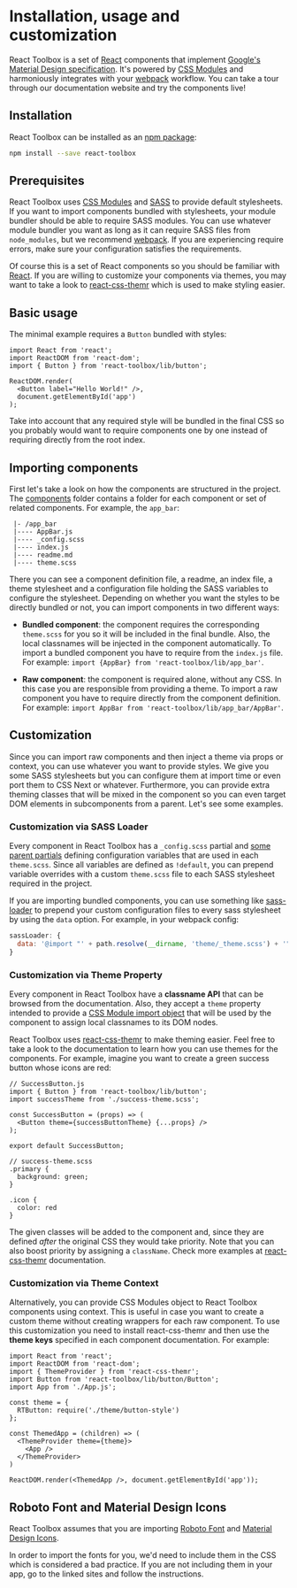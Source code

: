 # Installation, usage and customization

React Toolbox is a set of [React](http://facebook.github.io/react/) components that implement [Google's Material Design specification](https://www.google.com/design/spec/material-design/introduction.html). It's powered by [CSS Modules](https://github.com/css-modules/css-modules) and harmoniously integrates with your [webpack](http://webpack.github.io/) workflow. You can take a tour through our documentation website and try the components live!

## Installation

React Toolbox can be installed as an [npm package](https://www.npmjs.org/package/react-toolbox):

```bash
npm install --save react-toolbox
```

## Prerequisites

React Toolbox uses [CSS Modules](https://github.com/css-modules/css-modules) and [SASS](http://sass-lang.com/) to provide default stylesheets. If you want to import components bundled with stylesheets, your module bundler should be able to require SASS modules. You can use whatever module bundler you want as long as it can require SASS files from `node_modules`, but we recommend [webpack](). If you are experiencing require errors, make sure your configuration satisfies the requirements.

Of course this is a set of React components so you should be familiar with [React](). If you are willing to customize your components via themes, you may want to take a look to [react-css-themr]() which is used to make styling easier.

## Basic usage

The minimal example requires a `Button` bundled with styles:

```
import React from 'react';
import ReactDOM from 'react-dom';
import { Button } from 'react-toolbox/lib/button';

ReactDOM.render(
  <Button label="Hello World!" />,
  document.getElementById('app')
);
```

Take into account that any required style will be bundled in the final CSS so you probably would want to require components one by one instead of requiring directly from the root index.

## Importing components

First let's take a look on how the components are structured in the project. The [components](https://github.com/react-toolbox/react-toolbox/tree/dev/components) folder contains a folder for each component or set of related components. For example, the `app_bar`:

```
 |- /app_bar
 |---- AppBar.js
 |---- _config.scss
 |---- index.js
 |---- readme.md
 |---- theme.scss
```

There you can see a component definition file, a readme, an index file, a theme stylesheet and a configuration file holding the SASS variables to configure the stylesheet. Depending on whether you want the styles to be directly bundled or not, you can import components in two different ways:

- **Bundled component**: the component requires the corresponding `theme.scss` for you so it will be included in the final bundle. Also, the local classnames will be injected in the component automatically. To import a bundled component you have to require from the `index.js` file. For example: `import {AppBar} from 'react-toolbox/lib/app_bar'`.

- **Raw component**: the component is required alone, without any CSS. In this case you are responsible from providing a theme. To import a raw component you have to require directly from the component definition. For example: `import AppBar from 'react-toolbox/lib/app_bar/AppBar'`.

## Customization

Since you can import raw components and then inject a theme via props or context, you can use whatever you want to provide styles. We give you some SASS stylesheets but you can configure them at import time or even port them to CSS Next or whatever. Furthermore, you can provide extra theming classes that will be mixed in the component so you can even target DOM elements in subcomponents from a parent. Let's see some examples.

### Customization via SASS Loader

Every component in React Toolbox has a `_config.scss` partial and [some parent partials](https://github.com/react-toolbox/react-toolbox/tree/dev/components) defining configuration variables that are used in each `theme.scss`. Since all variables are defined as `!default`, you can prepend variable overrides with a custom `theme.scss` file to each SASS stylesheet required in the project.

If you are importing bundled components, you can use something like [sass-loader](https://github.com/jtangelder/sass-loader) to prepend your custom configuration files to every sass stylesheet by using the `data` option. For example, in your webpack config:

```js
sassLoader: {
  data: '@import "' + path.resolve(__dirname, 'theme/_theme.scss') + '";'
}
```

### Customization via Theme Property

Every component in React Toolbox have a **classname API** that can be browsed from the documentation. Also, they accept a `theme` property intended to provide a [CSS Module import object](https://github.com/css-modules/css-modules) that will be used by the component to assign local classnames to its DOM nodes.

React Toolbox uses [react-css-themr](github.com/javivelasco/react-css-themr) to make theming easier. Feel free to take a look to the documentation to learn how you can use themes for the components. For example, imagine you want to create a green success button whose icons are red:

```
// SuccessButton.js
import { Button } from 'react-toolbox/lib/button';
import successTheme from './success-theme.scss';

const SuccessButton = (props) => (
  <Button theme={successButtonTheme} {...props} />
);

export default SuccessButton;
```

```
// success-theme.scss
.primary {
  background: green;
}

.icon {
  color: red
}
```

The given classes will be added to the component and, since they are defined *after* the original CSS they would take priority. Note that you can also boost priority by assigning a `className`. Check more examples at [react-css-themr](www.github.com/javivelasco/react-css-themr) documentation.

### Customization via Theme Context

Alternatively, you can provide CSS Modules object to React Toolbox components using context. This is useful in case you want to create a custom theme without creating wrappers for each raw component. To use this customization you need to install react-css-themr and then use the **theme keys** specified in each component documentation. For example:

```
import React from 'react';
import ReactDOM from 'react-dom';
import { ThemeProvider } from 'react-css-themr';
import Button from 'react-toolbox/lib/button/Button';
import App from './App.js';

const theme = {
  RTButton: require('./theme/button-style')
};

const ThemedApp = (children) => (
  <ThemeProvider theme={theme}>
    <App />
  </ThemeProvider>
)

ReactDOM.render(<ThemedApp />, document.getElementById('app'));
```

## Roboto Font and Material Design Icons

React Toolbox assumes that you are importing [Roboto Font](https://www.google.com/fonts/specimen/Roboto) and [Material Design Icons](https://www.google.com/design/icons/).

In order to import the fonts for you, we'd need to include them in the CSS which is considered a bad practice. If you are not including them in your app, go to the linked sites and follow the instructions.
